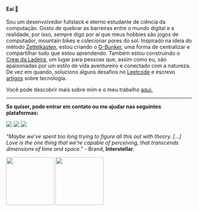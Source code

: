 #### Eaí 👋

Sou um desenvolvedor fullstack e eterno estudante de ciência da computação. Gosto de quebrar as barreiras entre o mundo digital e a realidade, por isso, sempre digo por aí que meus hobbies são jogos de computador, mountain bikes e colecionar pores do sol. Inspirado na ideia do método <a href="https://zettelkasten.de/posts/overview/">Zettelkasten</a>, estou criando o <a href="https://gabrielpalhares.dev/gbunker/">G-Bunker</a>, uma forma de centralizar e compartilhar tudo que estou aprendendo. Também estou construindo o <a href="https://gabrielpalhares.dev/crewdaladeira/">Crew da Ladeira</a>, um lugar para pessoas que, assim como eu, são apaixonadas por um estilo de vida aventureiro e conectado com a natureza. De vez em quando, soluciono alguns desafios no <a href="https://leetcode.com/gabriel-palhares/">Leetcode</a> e escrevo <a href="https://dev.to/palhares">artigos</a> sobre tecnologia.

Você pode descobrir mais sobre mim e o meu trabalho <a href="https://gabrielpalhares.dev/">aqui.</a>

---
 
**Se quiser, pode entrar em contato ou me ajudar nas seguintes plataformas:**
 
<a href = "mailto:gabrielpalharesdev@gmail.com"><img src="https://img.shields.io/badge/-Gmail-%23333?style=for-the-badge&logo=gmail&logoColor=white" target="_blank"></a>
<a href="https://www.linkedin.com/in/gabrielpalhares-" target="_blank"><img src="https://img.shields.io/badge/-LinkedIn-%230077B5?style=for-the-badge&logo=linkedin&logoColor=white" target="_blank"></a>
<a href="https://www.buymeacoffee.com/gabrielpalhares" target="_blank"><img src="https://img.shields.io/badge/Buy_Me_A_Coffee-FFDD00?style=for-the-badge&logo=buy-me-a-coffee&logoColor=black" target="_blank"></a>

*"Maybe we've spent too long trying to figure all this out with theory. [...] Love is the one thing that we're capable of perceiving, that transcends dimensions of time and space."* - Brand, **Interstellar**.
  
<div align="justify">
<a href="https://github.com/gabriel-palhares">
<img height="130em" src="https://github-readme-stats.vercel.app/api?username=gabriel-palhares&show_icons=true&theme=dracula&include_all_commits=true&count_private=true"/></a>
<img height="130em" src="https://github-readme-stats.vercel.app/api/top-langs/?username=gabriel-palhares&layout=compact&langs_count=7&theme=dracula"/>
</div>

